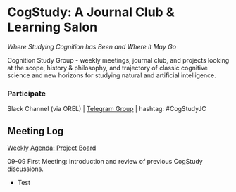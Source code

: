 # CogStudy: A Journal Club & Learning Salon
*Where Studying Cognition has Been and Where it May Go*

Cognition Study Group  - weekly meetings, journal club, and projects looking at the scope, history & philosophy, and trajectory of classic cognitive science and new horizons for studying natural and artificial intelligence. 
### Participate
Slack Channel (via OREL) | [Telegram Group](https://t.me/joinchat/BLYFqxxQHlnYeIc1ln3_fg) | hashtag: #CogStudyJC



## Meeting Log
[Weekly Agenda: Project Board](https://github.com/jesparent/CogStudy/projects/1)

09-09 First Meeting: Introduction and review of previous CogStudy discussions. 
* Test 
